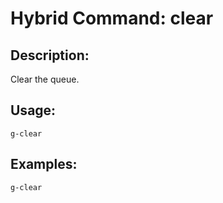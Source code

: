 # Hybrid Command: clear

## Description:
Clear the queue.

## Usage:
    g-clear

## Examples:
    g-clear